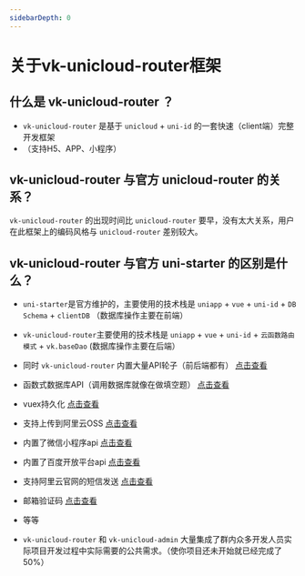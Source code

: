 ```yaml
---
sidebarDepth: 0
---
```


# 关于vk-unicloud-router框架

## 什么是 vk-unicloud-router ？
* `vk-unicloud-router` 是基于 `unicloud` + `uni-id` 的一套快速（client端）完整开发框架
* （支持H5、APP、小程序）

## vk-unicloud-router 与官方 unicloud-router 的关系？

`vk-unicloud-router` 的出现时间比 `unicloud-router` 要早，没有太大关系，用户在此框架上的编码风格与 `unicloud-router` 差别较大。

## vk-unicloud-router 与官方 uni-starter 的区别是什么？

* `uni-starter`是官方维护的，主要使用的技术栈是 `uniapp` + `vue` + `uni-id`  + `DB Schema` + `clientDB` （数据库操作主要在前端）

* `vk-unicloud-router`主要使用的技术栈是 `uniapp` + `vue` + `uni-id` + `云函数路由模式` + `vk.baseDao` (数据库操作主要在后端）

* 同时 `vk-unicloud-router` 内置大量API轮子（前后端都有） [点击查看](https://vkdoc.fsq.pub/client/jsapi.html)
 
* 函数式数据库API（调用数据库就像在做填空题） [点击查看](https://vkdoc.fsq.pub/client/uniCloud/db/api.html)
 
* vuex持久化 [点击查看](https://vkdoc.fsq.pub/client/pages/vuex.html)

* 支持上传到阿里云OSS [点击查看](https://vkdoc.fsq.pub/client/pages/uploadFile.html)

* 内置了微信小程序api [点击查看](https://vkdoc.fsq.pub/client/uniCloud/plus/weixin.html)

* 内置了百度开放平台api [点击查看](https://vkdoc.fsq.pub/client/uniCloud/plus/baidu.html)

* 支持阿里云官网的短信发送 [点击查看](https://vkdoc.fsq.pub/client/uniCloud/plus/sms.html)

* 邮箱验证码 [点击查看](https://vkdoc.fsq.pub/client/uniCloud/plus/mail.html)

* 等等

* `vk-unicloud-router` 和 `vk-unicloud-admin` 大量集成了群内众多开发人员实际项目开发过程中实际需要的公共需求。（使你项目还未开始就已经完成了50%）

